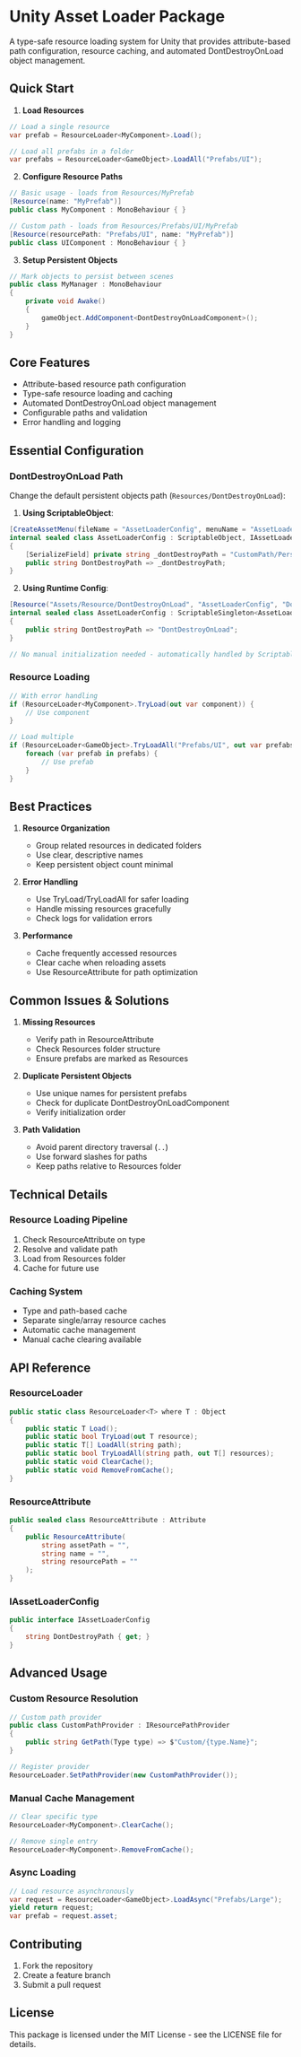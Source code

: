 # Unity Asset Loader Package

A type-safe resource loading system for Unity that provides attribute-based path configuration, resource caching, and automated DontDestroyOnLoad object management.

## Quick Start

1. **Load Resources**
```csharp
// Load a single resource
var prefab = ResourceLoader<MyComponent>.Load();

// Load all prefabs in a folder
var prefabs = ResourceLoader<GameObject>.LoadAll("Prefabs/UI");
```

2. **Configure Resource Paths**
```csharp
// Basic usage - loads from Resources/MyPrefab
[Resource(name: "MyPrefab")]
public class MyComponent : MonoBehaviour { }

// Custom path - loads from Resources/Prefabs/UI/MyPrefab 
[Resource(resourcePath: "Prefabs/UI", name: "MyPrefab")]
public class UIComponent : MonoBehaviour { }
```

3. **Setup Persistent Objects**
```csharp
// Mark objects to persist between scenes
public class MyManager : MonoBehaviour 
{
    private void Awake()
    {
        gameObject.AddComponent<DontDestroyOnLoadComponent>();
    }
}
```

## Core Features

- Attribute-based resource path configuration
- Type-safe resource loading and caching
- Automated DontDestroyOnLoad object management
- Configurable paths and validation
- Error handling and logging

## Essential Configuration

### DontDestroyOnLoad Path

Change the default persistent objects path (`Resources/DontDestroyOnLoad`):

1. **Using ScriptableObject**:
```csharp
[CreateAssetMenu(fileName = "AssetLoaderConfig", menuName = "AssetLoader/Config")]
internal sealed class AssetLoaderConfig : ScriptableObject, IAssetLoaderConfig 
{
    [SerializeField] private string _dontDestroyPath = "CustomPath/Persistent";
    public string DontDestroyPath => _dontDestroyPath;
}
```

2. **Using Runtime Config**:
```csharp
[Resource("Assets/Resource/DontDestroyOnLoad", "AssetLoaderConfig", "DontDestroyOnLoad")]
internal sealed class AssetLoaderConfig : ScriptableSingleton<AssetLoaderConfig>, IAssetLoaderConfig
{
    public string DontDestroyPath => "DontDestroyOnLoad";
}

// No manual initialization needed - automatically handled by ScriptableSingleton
```

### Resource Loading

```csharp
// With error handling
if (ResourceLoader<MyComponent>.TryLoad(out var component)) {
    // Use component
}

// Load multiple
if (ResourceLoader<GameObject>.TryLoadAll("Prefabs/UI", out var prefabs)) {
    foreach (var prefab in prefabs) {
        // Use prefab
    }
}
```

## Best Practices

1. **Resource Organization**
    - Group related resources in dedicated folders
    - Use clear, descriptive names
    - Keep persistent object count minimal

2. **Error Handling**
    - Use TryLoad/TryLoadAll for safer loading
    - Handle missing resources gracefully
    - Check logs for validation errors

3. **Performance**
    - Cache frequently accessed resources
    - Clear cache when reloading assets
    - Use ResourceAttribute for path optimization

## Common Issues & Solutions

1. **Missing Resources**
    - Verify path in ResourceAttribute
    - Check Resources folder structure
    - Ensure prefabs are marked as Resources

2. **Duplicate Persistent Objects**
    - Use unique names for persistent prefabs
    - Check for duplicate DontDestroyOnLoadComponent
    - Verify initialization order

3. **Path Validation**
    - Avoid parent directory traversal (`..`)
    - Use forward slashes for paths
    - Keep paths relative to Resources folder

## Technical Details

### Resource Loading Pipeline

1. Check ResourceAttribute on type
2. Resolve and validate path
3. Load from Resources folder
4. Cache for future use

### Caching System

- Type and path-based cache
- Separate single/array resource caches
- Automatic cache management
- Manual cache clearing available

## API Reference

### ResourceLoader<T>
```csharp
public static class ResourceLoader<T> where T : Object
{
    public static T Load();
    public static bool TryLoad(out T resource);
    public static T[] LoadAll(string path);
    public static bool TryLoadAll(string path, out T[] resources);
    public static void ClearCache();
    public static void RemoveFromCache();
}
```

### ResourceAttribute
```csharp
public sealed class ResourceAttribute : Attribute
{
    public ResourceAttribute(
        string assetPath = "", 
        string name = "", 
        string resourcePath = ""
    );
}
```

### IAssetLoaderConfig
```csharp
public interface IAssetLoaderConfig
{
    string DontDestroyPath { get; }
}
```

## Advanced Usage

### Custom Resource Resolution
```csharp
// Custom path provider
public class CustomPathProvider : IResourcePathProvider 
{
    public string GetPath(Type type) => $"Custom/{type.Name}";
}

// Register provider
ResourceLoader.SetPathProvider(new CustomPathProvider());
```

### Manual Cache Management
```csharp
// Clear specific type
ResourceLoader<MyComponent>.ClearCache();

// Remove single entry
ResourceLoader<MyComponent>.RemoveFromCache();
```

### Async Loading
```csharp
// Load resource asynchronously
var request = ResourceLoader<GameObject>.LoadAsync("Prefabs/Large");
yield return request;
var prefab = request.asset;
```

## Contributing

1. Fork the repository
2. Create a feature branch
3. Submit a pull request

## License

This package is licensed under the MIT License - see the LICENSE file for details.